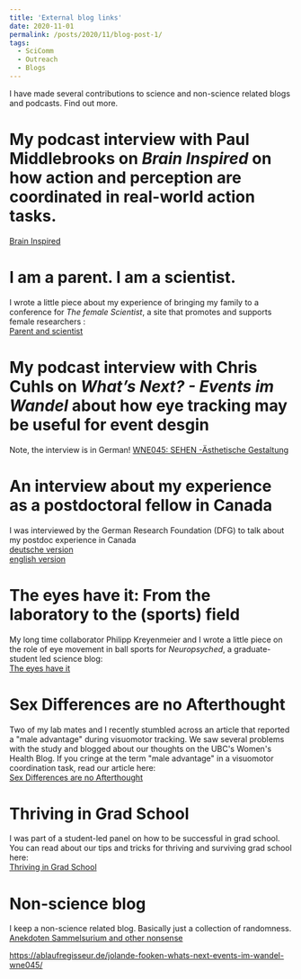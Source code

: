 ```yaml
---
title: 'External blog links'
date: 2020-11-01
permalink: /posts/2020/11/blog-post-1/
tags:
  - SciComm
  - Outreach
  - Blogs
---
```

I have made several contributions to science and non-science related blogs and podcasts. Find out more. 

My podcast interview with Paul Middlebrooks on <i> Brain Inspired </i> on how action and perception are coordinated in real-world action tasks.
======
<a href= "https://braininspired.co/podcast/188/"> Brain Inspired </a>

I am a parent. I am a scientist.  
======
I wrote a little piece about my experience of bringing my family to a conference for <i>The female Scientist</i>, a site that promotes and supports female researchers :<br>
<a href= "https://thefemalescientist.com/article/jolande-fooken/3262/i-am-a-parent-i-am-a-scientist/"> Parent and scientist </a>

My podcast interview with Chris Cuhls on <i> What’s Next? - Events im Wandel </i> about how eye tracking may be useful for event desgin
======
Note, the interview is in German! 
<a href= "https://ablaufregisseur.de/jolande-fooken-whats-next-events-im-wandel-wne045/"> WNE045: SEHEN -Ästhetische Gestaltung </a> <br>

An interview about my experience as a postdoctoral fellow in Canada
======
I was interviewed by the German Research Foundation (DFG) to talk about my postdoc experience in Canada <br>
<a href= "https://www.dfg.de/dfg_profil/geschaeftsstelle/dfg_praesenz_ausland/nordamerika/berichte/2022/220513_gespraech_fooken/index.html"> deutsche version </a> <br>
<a href= "https://www.dfg.de/en/dfg_profile/head_office/dfg_abroad/north_america/reports/2022/220513_interview_fooken/index.html"> english version </a> <br>

The eyes have it: From the laboratory to the (sports) field 
======
My long time collaborator Philipp Kreyenmeier and I wrote a little piece on the role of eye movement in ball sports for <i>Neuropsyched</i>, a graduate-student led science blog:<br>
<a href= "https://www.neuropsyched.ca/fall-2021/the-eyes-have-it-from-the-lab-to-the-sports-field"> The eyes have it </a>

Sex Differences are no Afterthought
======
Two of my lab mates and I recently stumbled across an article that reported a "male advantage" during visuomotor tracking. We saw several problems with the study and blogged about our thoughts on the UBC's Women's Health Blog. If you cringe at the term "male advantage" in a visuomotor coordination task, read our article here:<br>
<a href= "https://womenshealthresearch.ubc.ca/sex-differences-are-no-afterthought"> Sex Differences are no Afterthought </a>

Thriving in Grad School
======
I was part of a student-led panel on how to be successful in grad school. You can read about our tips and tricks for thriving and surviving grad school here: <br>
<a href= "https://neuroscience.centreforbrainhealth.ca/tips-and-tricks-thriving-grad-school"> Thriving in Grad School </a>

Non-science blog
======
I keep a non-science related blog. Basically just a collection of randomness.<br>
<a href= "http://ookenfooken.blogspot.com"> Anekdoten Sammelsurium and other nonsense </a>

https://ablaufregisseur.de/jolande-fooken-whats-next-events-im-wandel-wne045/